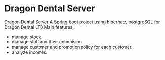 # Dragon Dental Server
Dragon Dental Server
A Spring boot project using hibernate, postgreSQL for Dragon Dental LTD
Main features:
+ manage stock.
+ manage staff and their commision.
+ manage customer and promotion policy for each customer.
+ analyze incomes.
